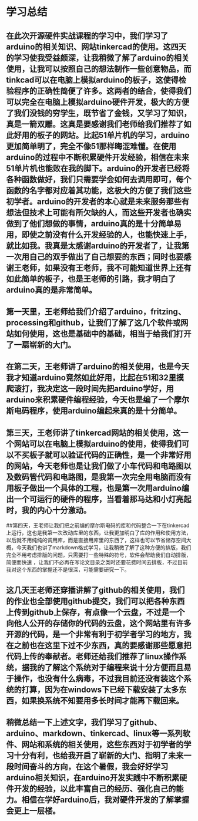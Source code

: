 ﻿# 学习总结
## 在此次开源硬件实战课程的学习中，我们学习了arduino的相关知识、网站tinkercad的使用。这四天的学习使我受益颇深，让我稍微了解了arduino的相关使用，让我可以按照自己的想法制作一些创意物品，而tinkcad可以在电脑上模拟arduino的板子，这使得检验程序的正确性简便了许多。这两者的结合，使得我们可以完全在电脑上模拟arduino硬件开发，极大的方便了我们没钱的穷学生，既节省了金钱，又学习了知识，真是一箭双雕。这真是要感谢我们老师给我们推荐了如此好用的板子的网站。比起51单片机的学习，arduino更加简单明了，完全不像51那样晦涩难懂。在使用arduino的过程中不断积累硬件开发经验，相信在未来51单片机也能败在我的脚下。arduino的开发者已经将各种函数做好，我们只需要学会如何去调用即可，每个函数的名字都对应着其功能，这极大的方便了我们这些初学者。arduino的开发者的本心就是未来服务那些有想法但技术上可能有所欠缺的人，而这些开发者也确实做到了他们想做的事情，arduino真的是十分简单易用，即使之前没有什么开发经验的人，也能快速上手，就比如我。我真是太感谢arduino的开发者了，让我第一次用自己的双手做出了自己想要的东西；同时也要感谢王老师，如果没有王老师，我不可能知道世界上还有如此简单的板子，也是王老师的引路，我才明白了arduino真的是非常简单。

## 第一天里，王老师给我们介绍了arduino，fritzing、processing和github，让我们了解了这几个软件或网站如何使用，这也是基础中的基础，相当于给我们打开了一扇崭新的大门。
## 在第二天，王老师讲了arduino的相关使用，也是今天我才知道arduino竟然如此好用，比起在51和32里摸爬滚打，我决定这一段时间先把arduino学好，用arduino来积累硬件编程经验，今天也是编了一个摩尔斯电码程序，使用arduino编起来真的是十分简单。
## 第三天，王老师讲了tinkercad网站的相关使用，这一个网站可以在电脑上模拟arduino的使用，使得我们可以不买板子就可以验证代码的正确性，是一个非常好用的网站，今天老师也是让我们做了小车代码和电路图以及数码管代码和电路图，是我第一次完全用电脑而没有用板子做出一个具体的工程，也是第一次用arduino编出一个可运行的硬件的程序，当看着那马达和小灯亮起时，我的内心十分激动。
##第四天，王老师让我们把之前编的摩尔斯电码的库和代码整合一下在tinkercad上运行，这也是我第一次改动库里的东西，让我更加明白了库的作用和使用方法，以后就不用纯纯的调用库，而是直接用库里的东西了，这样也可以节省储存空间大概，今天我们也讲了markdown格式学习，让我稍微了解了这种方便的排版，我们完全不用考虑排版的问题，只需要打一些特殊的符号，软件会帮助我们自动排版，简便而快速 ，让我们不必再在写论文目录之类时还要花费时间去排版，不过目前我对这个东西的掌握还不是很深，可能需要研究一下。
## 这几天王老师还穿插讲解了github的相关使用，我们的作业也全部使用github提交，我们可以把各种东西上传到github上保存，有点像一个云盘，不过是一个向他人公开的存储你的代码的云盘，这个网站里有许多开源的代码，是一个非常有利于初学者学习的地方，我在之前也在这里下过不少东西，真的要感谢那些愿意把代码上传的奉献者。老师还给我们推荐了linux操作系统，据我的了解这个系统对于编程来说十分方便而且易于操作，也没有什么病毒，不过我目前还没有装这个系统的打算，因为在windows下已经下载安装了太多东西，如果换系统不知要用多长时间才能再下载回来。

## 稍微总结一下上述文字，我们学习了github、arduino、markdown、tinkercad、linux等一系列软件、网站和系统的相关使用，这些东西对于初学者的学习十分有利，也给我开启了崭新的大门、指明了未来一段时间奋斗的方向，在这个暑假，我会好好学习arduino相关知识，在arduino开发实践中不断积累硬件开发的经验，以此丰富自己的经历、强化自己的能力。相信在学好arduino后，我对硬件开发的了解掌握会更上一层楼。



